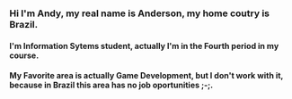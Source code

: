 
### Hi I'm Andy, my real name is Anderson, my home coutry is Brazil.
#### I'm Information Sytems student, actually I'm in the Fourth period in my course.

#### My Favorite area is actually Game Development, but I don't work with it, because in Brazil this area has no job oportunities ;-;. 

